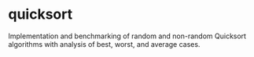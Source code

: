 # quicksort
Implementation and benchmarking of random and non-random Quicksort algorithms with analysis of best, worst, and average cases.
